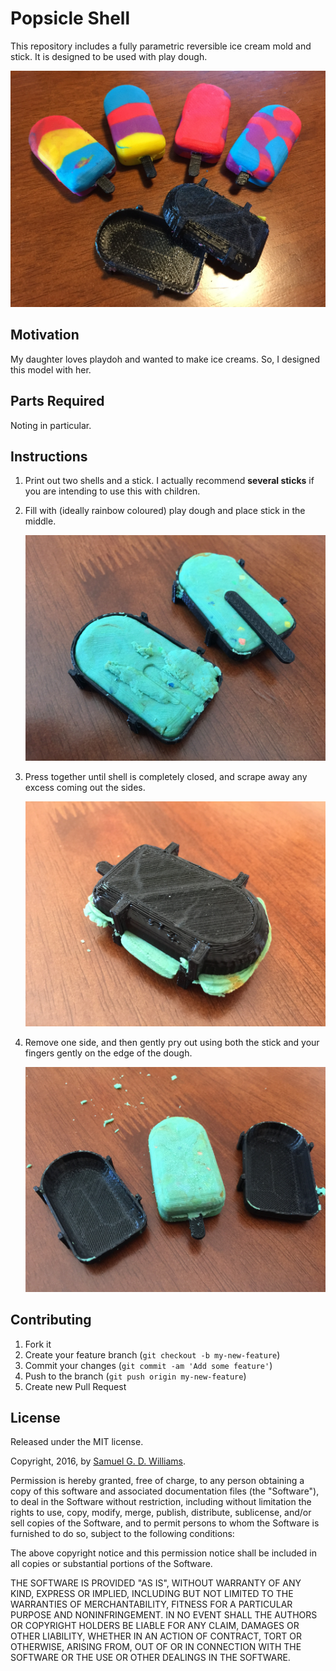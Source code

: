 # Popsicle Shell

This repository includes a fully parametric reversible ice cream mold and stick. It is designed to be used with play dough.

![Ice Cream](photos/IMG_8347.jpg)

## Motivation

My daughter loves playdoh and wanted to make ice creams. So, I designed this model with her.

## Parts Required

Noting in particular.

## Instructions

1. Print out two shells and a stick. I actually recommend **several sticks** if you are intending to use this with children.
2. Fill with (ideally rainbow coloured) play dough and place stick in the middle.

	![Ice Cream](photos/IMG_8339.jpg)

3. Press together until shell is completely closed, and scrape away any excess coming out the sides.

	![Ice Cream](photos/IMG_8342.jpg)

4. Remove one side, and then gently pry out using both the stick and your fingers gently on the edge of the dough.

	![Ice Cream](photos/IMG_8343.jpg)

## Contributing

1. Fork it
2. Create your feature branch (`git checkout -b my-new-feature`)
3. Commit your changes (`git commit -am 'Add some feature'`)
4. Push to the branch (`git push origin my-new-feature`)
5. Create new Pull Request

## License

Released under the MIT license.

Copyright, 2016, by [Samuel G. D. Williams](http://www.codeotaku.com/samuel-williams).

Permission is hereby granted, free of charge, to any person obtaining a copy of this software and associated documentation files (the "Software"), to deal in the Software without restriction, including without limitation the rights to use, copy, modify, merge, publish, distribute, sublicense, and/or sell copies of the Software, and to permit persons to whom the Software is furnished to do so, subject to the following conditions:

The above copyright notice and this permission notice shall be included in all copies or substantial portions of the Software.

THE SOFTWARE IS PROVIDED "AS IS", WITHOUT WARRANTY OF ANY KIND, EXPRESS OR IMPLIED, INCLUDING BUT NOT LIMITED TO THE WARRANTIES OF MERCHANTABILITY, FITNESS FOR A PARTICULAR PURPOSE AND NONINFRINGEMENT. IN NO EVENT SHALL THE AUTHORS OR COPYRIGHT HOLDERS BE LIABLE FOR ANY CLAIM, DAMAGES OR OTHER LIABILITY, WHETHER IN AN ACTION OF CONTRACT, TORT OR OTHERWISE, ARISING FROM, OUT OF OR IN CONNECTION WITH THE SOFTWARE OR THE USE OR OTHER DEALINGS IN THE SOFTWARE.
